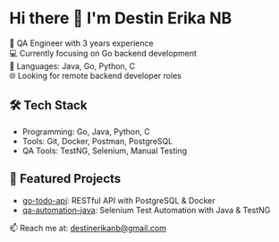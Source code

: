 # Hi there 👋 I'm Destin Erika NB

🎯 QA Engineer with 3 years experience  
💻 Currently focusing on Go backend development  
🔧 Languages: Java, Go, Python, C  
🌐 Looking for remote backend developer roles

## 🛠️ Tech Stack
- Programming: Go, Java, Python, C
- Tools: Git, Docker, Postman, PostgreSQL
- QA Tools: TestNG, Selenium, Manual Testing

## 📂 Featured Projects
- [go-todo-api](https://github.com/destinerikanb/go-todo-api): RESTful API with PostgreSQL & Docker
- [qa-automation-java](https://github.com/destinerikanb/selenium-web-login): Selenium Test Automation with Java & TestNG

📫 Reach me at: destinerikanb@gmail.com

